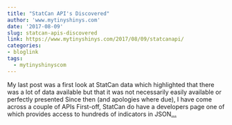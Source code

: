 ```yaml
---
title: "StatCan API's Discovered"
author: 'www.mytinyshinys.com'
date: '2017-08-09'
slug: statcan-apis-discovered
link: https://www.mytinyshinys.com/2017/08/09/statcanapi/
categories:
- bloglink
tags:
  - mytinyshinyscom
---
```


My last post was a first look at StatCan data which highlighted that there was a lot of data available but that it was not necessarily easily available or perfectly presented Since then (and apologies where due), I have come across a couple of APIs First-off, StatCan do have a developers page one of which provides access to hundreds of indicators in JSON[... <i class="fas fa-external-link-alt"></i>](https://www.mytinyshinys.com/2017/08/09/statcanapi/)

